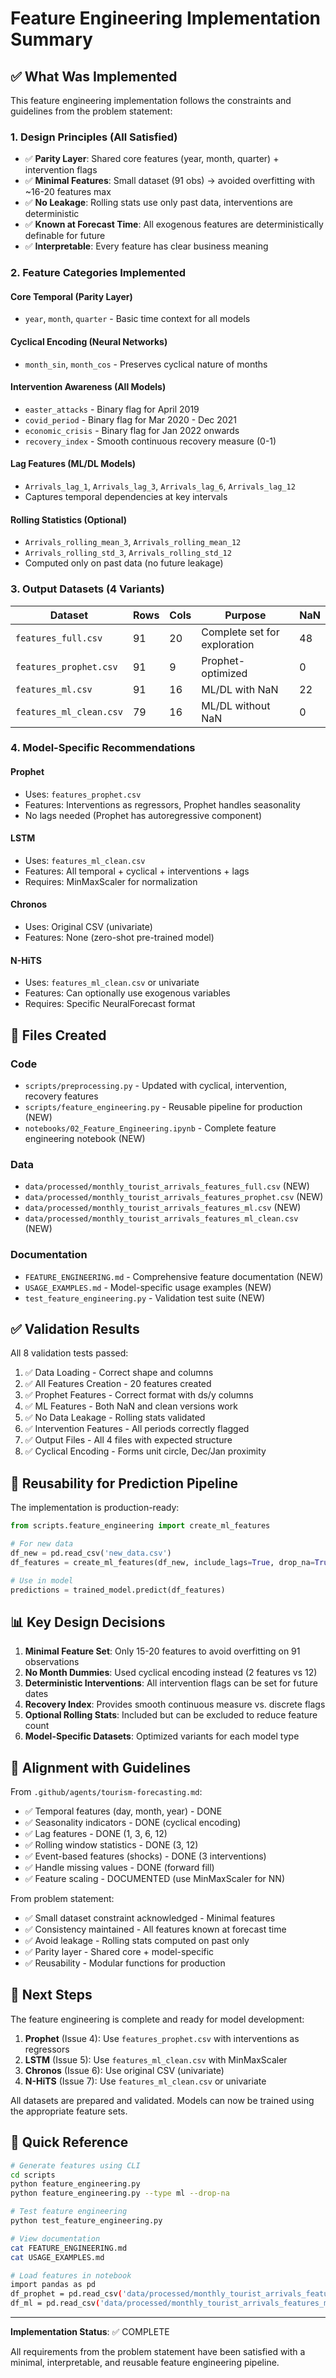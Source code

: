 # Feature Engineering Implementation Summary

## ✅ What Was Implemented

This feature engineering implementation follows the constraints and guidelines from the problem statement:

### 1. Design Principles (All Satisfied)

- ✅ **Parity Layer**: Shared core features (year, month, quarter) + intervention flags
- ✅ **Minimal Features**: Small dataset (91 obs) → avoided overfitting with ~16-20 features max
- ✅ **No Leakage**: Rolling stats use only past data, interventions are deterministic
- ✅ **Known at Forecast Time**: All exogenous features are deterministically definable for future
- ✅ **Interpretable**: Every feature has clear business meaning

### 2. Feature Categories Implemented

#### Core Temporal (Parity Layer)
- `year`, `month`, `quarter` - Basic time context for all models

#### Cyclical Encoding (Neural Networks)
- `month_sin`, `month_cos` - Preserves cyclical nature of months

#### Intervention Awareness (All Models)
- `easter_attacks` - Binary flag for April 2019
- `covid_period` - Binary flag for Mar 2020 - Dec 2021  
- `economic_crisis` - Binary flag for Jan 2022 onwards
- `recovery_index` - Smooth continuous recovery measure (0-1)

#### Lag Features (ML/DL Models)
- `Arrivals_lag_1`, `Arrivals_lag_3`, `Arrivals_lag_6`, `Arrivals_lag_12`
- Captures temporal dependencies at key intervals

#### Rolling Statistics (Optional)
- `Arrivals_rolling_mean_3`, `Arrivals_rolling_mean_12`
- `Arrivals_rolling_std_3`, `Arrivals_rolling_std_12`
- Computed only on past data (no future leakage)

### 3. Output Datasets (4 Variants)

| Dataset | Rows | Cols | Purpose | NaN |
|---------|------|------|---------|-----|
| `features_full.csv` | 91 | 20 | Complete set for exploration | 48 |
| `features_prophet.csv` | 91 | 9 | Prophet-optimized | 0 |
| `features_ml.csv` | 91 | 16 | ML/DL with NaN | 22 |
| `features_ml_clean.csv` | 79 | 16 | ML/DL without NaN | 0 |

### 4. Model-Specific Recommendations

#### Prophet
- Uses: `features_prophet.csv`
- Features: Interventions as regressors, Prophet handles seasonality
- No lags needed (Prophet has autoregressive component)

#### LSTM
- Uses: `features_ml_clean.csv`
- Features: All temporal + cyclical + interventions + lags
- Requires: MinMaxScaler for normalization

#### Chronos
- Uses: Original CSV (univariate)
- Features: None (zero-shot pre-trained model)

#### N-HiTS
- Uses: `features_ml_clean.csv` or univariate
- Features: Can optionally use exogenous variables
- Requires: Specific NeuralForecast format

## 📁 Files Created

### Code
- `scripts/preprocessing.py` - Updated with cyclical, intervention, recovery features
- `scripts/feature_engineering.py` - Reusable pipeline for production (NEW)
- `notebooks/02_Feature_Engineering.ipynb` - Complete feature engineering notebook (NEW)

### Data
- `data/processed/monthly_tourist_arrivals_features_full.csv` (NEW)
- `data/processed/monthly_tourist_arrivals_features_prophet.csv` (NEW)
- `data/processed/monthly_tourist_arrivals_features_ml.csv` (NEW)
- `data/processed/monthly_tourist_arrivals_features_ml_clean.csv` (NEW)

### Documentation
- `FEATURE_ENGINEERING.md` - Comprehensive feature documentation (NEW)
- `USAGE_EXAMPLES.md` - Model-specific usage examples (NEW)
- `test_feature_engineering.py` - Validation test suite (NEW)

## ✅ Validation Results

All 8 validation tests passed:

1. ✅ Data Loading - Correct shape and columns
2. ✅ All Features Creation - 20 features created
3. ✅ Prophet Features - Correct format with ds/y columns
4. ✅ ML Features - Both NaN and clean versions work
5. ✅ No Data Leakage - Rolling stats validated
6. ✅ Intervention Features - All periods correctly flagged
7. ✅ Output Files - All 4 files with expected structure
8. ✅ Cyclical Encoding - Forms unit circle, Dec/Jan proximity

## 🔄 Reusability for Prediction Pipeline

The implementation is production-ready:

```python
from scripts.feature_engineering import create_ml_features

# For new data
df_new = pd.read_csv('new_data.csv')
df_features = create_ml_features(df_new, include_lags=True, drop_na=True)

# Use in model
predictions = trained_model.predict(df_features)
```

## 📊 Key Design Decisions

1. **Minimal Feature Set**: Only 15-20 features to avoid overfitting on 91 observations
2. **No Month Dummies**: Used cyclical encoding instead (2 features vs 12)
3. **Deterministic Interventions**: All intervention flags can be set for future dates
4. **Recovery Index**: Provides smooth continuous measure vs. discrete flags
5. **Optional Rolling Stats**: Included but can be excluded to reduce feature count
6. **Model-Specific Datasets**: Optimized variants for each model type

## 🎯 Alignment with Guidelines

From `.github/agents/tourism-forecasting.md`:
- ✅ Temporal features (day, month, year) - DONE
- ✅ Seasonality indicators - DONE (cyclical encoding)
- ✅ Lag features - DONE (1, 3, 6, 12)
- ✅ Rolling window statistics - DONE (3, 12)
- ✅ Event-based features (shocks) - DONE (3 interventions)
- ✅ Handle missing values - DONE (forward fill)
- ✅ Feature scaling - DOCUMENTED (use MinMaxScaler for NN)

From problem statement:
- ✅ Small dataset constraint acknowledged - Minimal features
- ✅ Consistency maintained - All features known at forecast time
- ✅ Avoid leakage - Rolling stats computed on past only
- ✅ Parity layer - Shared core + model-specific
- ✅ Reusability - Modular functions for production

## 🚀 Next Steps

The feature engineering is complete and ready for model development:

1. **Prophet** (Issue 4): Use `features_prophet.csv` with interventions as regressors
2. **LSTM** (Issue 5): Use `features_ml_clean.csv` with MinMaxScaler
3. **Chronos** (Issue 6): Use original CSV (univariate)
4. **N-HiTS** (Issue 7): Use `features_ml_clean.csv` or univariate

All datasets are prepared and validated. Models can now be trained using the appropriate feature sets.

## 📖 Quick Reference

```bash
# Generate features using CLI
cd scripts
python feature_engineering.py
python feature_engineering.py --type ml --drop-na

# Test feature engineering
python test_feature_engineering.py

# View documentation
cat FEATURE_ENGINEERING.md
cat USAGE_EXAMPLES.md

# Load features in notebook
import pandas as pd
df_prophet = pd.read_csv('data/processed/monthly_tourist_arrivals_features_prophet.csv')
df_ml = pd.read_csv('data/processed/monthly_tourist_arrivals_features_ml_clean.csv')
```

---

**Implementation Status**: ✅ COMPLETE

All requirements from the problem statement have been satisfied with a minimal, interpretable, and reusable feature engineering pipeline.
